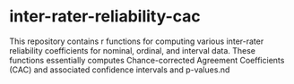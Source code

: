 # inter-rater-reliability-cac
This repository contains r functions for computing various inter-rater reliability coefficients for nominal, ordinal, and interval data. These functions essentially computes Chance-corrected Agreement Coefficients (CAC) and associated confidence intervals and p-values.nd 

